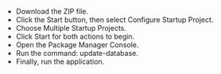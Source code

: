 - Download the ZIP file.
- Click the Start button, then select Configure Startup Project.
- Choose Multiple Startup Projects.
- Click Start for both actions to begin.
- Open the Package Manager Console.
- Run the command: update-database.
- Finally, run the application.
